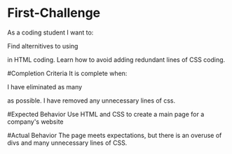 # First-Challenge
As a coding student I want to:

Find alternitives to using <div> in HTML coding.
Learn how to avoid adding redundant lines of CSS coding.

#Completion Criteria
It is complete when:

I have eliminated as many <div> as possible.
I have removed any unnecessary lines of css.

#Expected Behavior
Use HTML and CSS to create a main page for a company's website

#Actual Behavior
The page meets expectations, but there is an overuse of divs and many unnecessary lines of CSS.